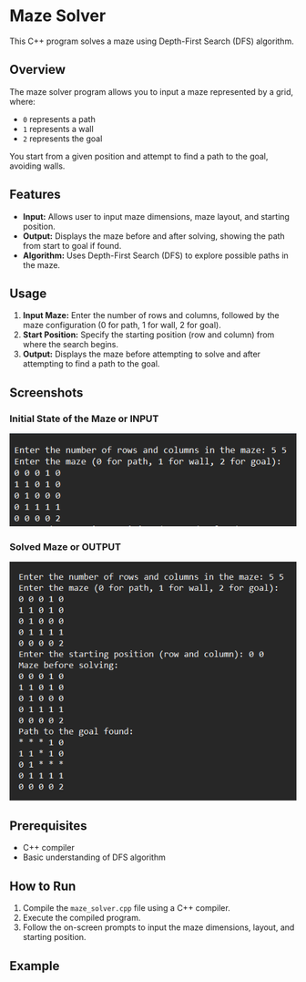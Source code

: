 # Maze Solver

This C++ program solves a maze using Depth-First Search (DFS) algorithm.

## Overview

The maze solver program allows you to input a maze represented by a grid, where:
- `0` represents a path
- `1` represents a wall
- `2` represents the goal

You start from a given position and attempt to find a path to the goal, avoiding walls.

## Features

- **Input:** Allows user to input maze dimensions, maze layout, and starting position.
- **Output:** Displays the maze before and after solving, showing the path from start to goal if found.
- **Algorithm:** Uses Depth-First Search (DFS) to explore possible paths in the maze.

## Usage

1. **Input Maze:** Enter the number of rows and columns, followed by the maze configuration (0 for path, 1 for wall, 2 for goal).
2. **Start Position:** Specify the starting position (row and column) from where the search begins.
3. **Output:** Displays the maze before attempting to solve and after attempting to find a path to the goal.

## Screenshots

### Initial State of the Maze or INPUT
![Initial State](/maze%20solver/image1.png)

### Solved Maze or OUTPUT
![Solved Maze](/maze%20solver/image2.png)

## Prerequisites

- C++ compiler
- Basic understanding of DFS algorithm

## How to Run

1. Compile the `maze_solver.cpp` file using a C++ compiler.
2. Execute the compiled program.
3. Follow the on-screen prompts to input the maze dimensions, layout, and starting position.

## Example

